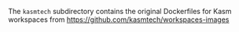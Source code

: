 The `kasmtech` subdirectory contains the original Dockerfiles
for Kasm workspaces from https://github.com/kasmtech/workspaces-images

